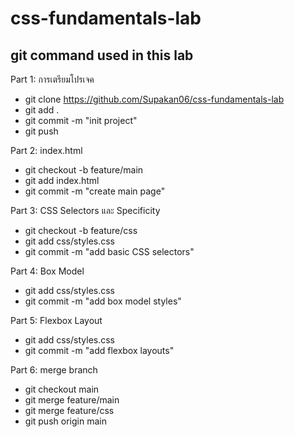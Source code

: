 # css-fundamentals-lab

## git command used in this lab 
Part 1: การเตรียมโปรเจค
- git clone https://github.com/Supakan06/css-fundamentals-lab
- git add . 
- git commit -m  "init project"
- git push

Part 2: index.html
- git checkout -b feature/main
- git add index.html
- git commit -m "create main page"

Part 3: CSS Selectors และ Specificity
- git checkout -b feature/css
- git add css/styles.css
- git commit -m "add basic CSS selectors"

Part 4: Box Model
- git add css/styles.css
- git commit -m "add box model styles"

Part 5: Flexbox Layout
- git add css/styles.css
- git commit -m "add flexbox layouts" 

Part 6: merge branch
- git checkout main
- git merge feature/main
- git merge feature/css
- git push origin main